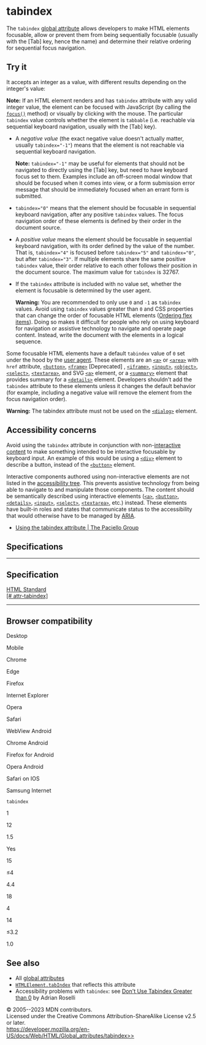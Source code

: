 tabindex
========

The `tabindex` [global attribute](_Resources/Markup%20And%20Styling/html/global_attributes/index.md) allows
developers to make HTML elements focusable, allow or prevent them from
being sequentially focusable (usually with the [Tab] key, hence
the name) and determine their relative ordering for sequential focus
navigation.

Try it
------

It accepts an integer as a value, with different results depending on
the integer\'s value:

**Note:** If an HTML element renders and has `tabindex` attribute with
any valid integer value, the element can be focused with JavaScript (by
calling the
[`focus()`](https://developer.mozilla.org/en-US/docs/Web/API/HTMLElement/focus)
method) or visually by clicking with the mouse. The particular
`tabindex` value controls whether the element is `tabbable` (i.e.
reachable via sequential keyboard navigation, usually with the
[Tab] key).

- A *negative value* (the exact negative value doesn\'t actually
    matter, usually `tabindex="-1"`) means that the element is not
    reachable via sequential keyboard navigation.

    **Note:** `tabindex="-1"` may be useful for elements that should not
    be navigated to directly using the [Tab] key, but need to have
    keyboard focus set to them. Examples include an off-screen modal
    window that should be focused when it comes into view, or a form
    submission error message that should be immediately focused when an
    errant form is submitted.

- `tabindex="0"` means that the element should be focusable in
    sequential keyboard navigation, after any positive `tabindex`
    values. The focus navigation order of these elements is defined by
    their order in the document source.
- A *positive value* means the element should be focusable in
    sequential keyboard navigation, with its order defined by the value
    of the number. That is, `tabindex="4"` is focused before
    `tabindex="5"` and `tabindex="0"`, but after `tabindex="3"`. If
    multiple elements share the same positive `tabindex` value, their
    order relative to each other follows their position in the document
    source. The maximum value for `tabindex` is 32767.
- If the `tabindex` attribute is included with no value set, whether
    the element is focusable is determined by the user agent.

    **Warning:** You are recommended to only use `0` and `-1` as
    `tabindex` values. Avoid using `tabindex` values greater than `0`
    and CSS properties that can change the order of focusable HTML
    elements ([Ordering flex
    items](https://developer.mozilla.org/en-US/docs/Web/CSS/CSS_flexible_box_layout/Ordering_flex_items)).
    Doing so makes it difficult for people who rely on using keyboard
    for navigation or assistive technology to navigate and operate page
    content. Instead, write the document with the elements in a logical
    sequence.

Some focusable HTML elements have a default `tabindex` value of `0` set
under the hood by the [user
agent](https://developer.mozilla.org/en-US/docs/Glossary/User_agent).
These elements are an [`<a>`](../element/a) or
[`<area>`](../element/area) with `href` attribute,
[`<button>`](../element/button), [`<frame>`](../element/frame)
[Deprecated] , [`<iframe>`](../element/iframe),
[`<input>`](../element/input), [`<object>`](../element/object),
[`<select>`](../element/select), [`<textarea>`](../element/textarea),
and SVG
[`<a>`](https://developer.mozilla.org/en-US/docs/Web/SVG/Element/a)
element, or a [`<summary>`](../element/summary) element that provides
summary for a [`<details>`](../element/details) element. Developers
shouldn\'t add the `tabindex` attribute to these elements unless it
changes the default behavior (for example, including a negative value
will remove the element from the focus navigation order).

**Warning:** The tabindex attribute must not be used on the
[`<dialog>`](../element/dialog) element.

Accessibility concerns
----------------------

Avoid using the `tabindex` attribute in conjunction with
non-[interactive content](../content_categories#interactive_content) to
make something intended to be interactive focusable by keyboard input.
An example of this would be using a [`<div>`](../element/div) element to
describe a button, instead of the [`<button>`](../element/button)
element.

Interactive components authored using non-interactive elements are not
listed in the [accessibility
tree](https://developer.mozilla.org/en-US/docs/Learn/Accessibility/What_is_accessibility#accessibility_apis).
This prevents assistive technology from being able to navigate to and
manipulate those components. The content should be semantically
described using interactive elements ([`<a>`](../element/a),
[`<button>`](../element/button), [`<details>`](../element/details),
[`<input>`](../element/input), [`<select>`](../element/select),
[`<textarea>`](../element/textarea), etc.) instead. These elements have
built-in roles and states that communicate status to the accessibility
that would otherwise have to be managed by
[ARIA](https://developer.mozilla.org/en-US/docs/Web/Accessibility/ARIA).

- [Using the tabindex attribute \| The Paciello
    Group](https://www.tpgi.com/using-the-tabindex-attribute/)

Specifications
--------------

  ------------------------------------------------------------------------------------------------

Specification
  ------------------------------------------------------------------------------------------------

  [HTML Standard\
  [\#
  attr-tabindex]](https://html.spec.whatwg.org/multipage/interaction.html#attr-tabindex)

  ------------------------------------------------------------------------------------------------

Browser compatibility
---------------------

Desktop

Mobile

Chrome

Edge

Firefox

Internet Explorer

Opera

Safari

WebView Android

Chrome Android

Firefox for Android

Opera Android

Safari on IOS

Samsung Internet

`tabindex`

1

12

1.5

Yes

15

≤4

4.4

18

4

14

≤3.2

1.0

See also
--------

- All [global attributes](_Resources/Markup%20And%20Styling/html/global_attributes/index.md)
- [`HTMLElement.tabIndex`](https://developer.mozilla.org/en-US/docs/Web/API/HTMLElement/tabIndex)
    that reflects this attribute
- Accessibility problems with `tabindex`: see [Don\'t Use Tabindex
    Greater than
    0](https://adrianroselli.com/2014/11/dont-use-tabindex-greater-than-0.html)
    by Adrian Roselli

© 2005--2023 MDN contributors.\
Licensed under the Creative Commons Attribution-ShareAlike License v2.5
or later.\
https://developer.mozilla.org/en-US/docs/Web/HTML/Global_attributes/tabindex>>
